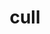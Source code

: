 ---
category: 4-letters
denotation: null
name: cull
reference_link: https://www.etymonline.com/word/cull
root_language: null
root_name: null
title: cull
type: free
word_sums:
- respelling: cull
  sum: 'Cull + '
---